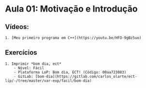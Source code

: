 # Aula 01: Motivação e Introdução

## Vídeos:
	1. [Meu primeiro programa em C++](https://youtu.be/HFO-9gBz5uo)

## Exercícios
	1. Imprimir *bom dia, ect*
		- Nível: Fácil
		- Plataforma LoP: Bom dia, ECT! (Código: 00aa723083)
		- GitLab: [bom-dia](https://gitlab.com/carlos_olarte/ect-lip/-/tree/master/var-exp/facil/bom-dia)

